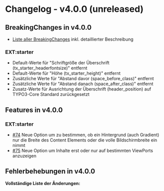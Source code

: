 # Changelog - v4.0.0 (unreleased)

## BreakingChanges in v4.0.0

- [Liste aller BreakingChanges](01_BreakingChanges/v4.0.0) inkl. detaillierter Beschreibung

### EXT:starter

- Default-Werte für "Schriftgröße der Überschrift (tx_starter_headerfontsize)" entfernt
- Default-Werte für "Höhe (tx_starter_height)" entfernt
- Zusätzliche Werte für "Abstand davor (space_before_class)" entfernt
- Zusätzliche Werte für "Abstand danach (space_after_class)" entfernt
- Zusatz-Werte für Ausrichtung der Überschrift (header_position) auf TYPO3-Core Standard zurückgesetzt

## Features in v4.0.0

### EXT:starter

- [#74](https://gitlab.com/starterteam/team/base/-/issues/74) Neue Option um zu bestimmen, ob ein Hintergrund (auch Gradient) nur die Breite des Content Elements oder die volle Bildschirmbreite ein nimmt
- [#75](https://gitlab.com/starterteam/team/base/-/issues/75) Neue Option um Inhalte erst oder nur auf bestimmten ViewPorts anzuzeigen

## Fehlerbehebungen in v4.0.0

**Vollständige Liste der Änderungen:**
